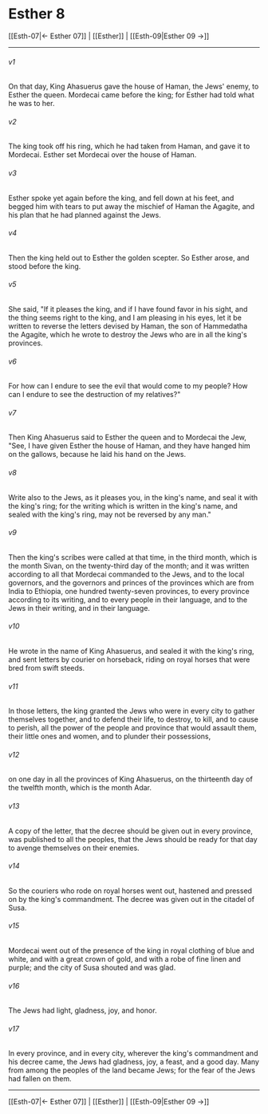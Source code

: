 # Esther 8

[[Esth-07|← Esther 07]] | [[Esther]] | [[Esth-09|Esther 09 →]]
***



###### v1 
On that day, King Ahasuerus gave the house of Haman, the Jews' enemy, to Esther the queen. Mordecai came before the king; for Esther had told what he was to her. 

###### v2 
The king took off his ring, which he had taken from Haman, and gave it to Mordecai. Esther set Mordecai over the house of Haman. 

###### v3 
Esther spoke yet again before the king, and fell down at his feet, and begged him with tears to put away the mischief of Haman the Agagite, and his plan that he had planned against the Jews. 

###### v4 
Then the king held out to Esther the golden scepter. So Esther arose, and stood before the king. 

###### v5 
She said, "If it pleases the king, and if I have found favor in his sight, and the thing seems right to the king, and I am pleasing in his eyes, let it be written to reverse the letters devised by Haman, the son of Hammedatha the Agagite, which he wrote to destroy the Jews who are in all the king's provinces. 

###### v6 
For how can I endure to see the evil that would come to my people? How can I endure to see the destruction of my relatives?" 

###### v7 
Then King Ahasuerus said to Esther the queen and to Mordecai the Jew, "See, I have given Esther the house of Haman, and they have hanged him on the gallows, because he laid his hand on the Jews. 

###### v8 
Write also to the Jews, as it pleases you, in the king's name, and seal it with the king's ring; for the writing which is written in the king's name, and sealed with the king's ring, may not be reversed by any man." 

###### v9 
Then the king's scribes were called at that time, in the third month, which is the month Sivan, on the twenty-third day of the month; and it was written according to all that Mordecai commanded to the Jews, and to the local governors, and the governors and princes of the provinces which are from India to Ethiopia, one hundred twenty-seven provinces, to every province according to its writing, and to every people in their language, and to the Jews in their writing, and in their language. 

###### v10 
He wrote in the name of King Ahasuerus, and sealed it with the king's ring, and sent letters by courier on horseback, riding on royal horses that were bred from swift steeds. 

###### v11 
In those letters, the king granted the Jews who were in every city to gather themselves together, and to defend their life, to destroy, to kill, and to cause to perish, all the power of the people and province that would assault them, their little ones and women, and to plunder their possessions, 

###### v12 
on one day in all the provinces of King Ahasuerus, on the thirteenth day of the twelfth month, which is the month Adar. 

###### v13 
A copy of the letter, that the decree should be given out in every province, was published to all the peoples, that the Jews should be ready for that day to avenge themselves on their enemies. 

###### v14 
So the couriers who rode on royal horses went out, hastened and pressed on by the king's commandment. The decree was given out in the citadel of Susa. 

###### v15 
Mordecai went out of the presence of the king in royal clothing of blue and white, and with a great crown of gold, and with a robe of fine linen and purple; and the city of Susa shouted and was glad. 

###### v16 
The Jews had light, gladness, joy, and honor. 

###### v17 
In every province, and in every city, wherever the king's commandment and his decree came, the Jews had gladness, joy, a feast, and a good day. Many from among the peoples of the land became Jews; for the fear of the Jews had fallen on them.

***
[[Esth-07|← Esther 07]] | [[Esther]] | [[Esth-09|Esther 09 →]]
